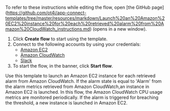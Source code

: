 To refer to these instructions while editing the flow, open [the GitHub page]
(https://github.com/ot4i/app-connect-templates/tree/master/resources/markdown/Launch%20an%20Amazon%20EC2%20instance%20for%20each%20retrieved%20alarm%20from%20Amazon%20CloudWatch_instructions.md) (opens in a new window).

1. Click **Create flow** to start using the template.
2. Connect to the following accounts by using your credentials:
   - [Amazon EC2](https://www.ibm.com/docs/en/app-connect/containers_cd?topic=apps-amazon-ec2)
   - [Amazon CloudWatch](https://www.ibm.com/docs/en/app-connect/containers_cd?topic=apps-amazon-cloudwatch) 
   - [Slack](https://www.ibm.com/docs/en/app-connect/saas?topic=apps-slack)
3. To start the flow, in the banner, click **Start flow**.

Use this template to launch an Amazon EC2 instance for each retrieved alarm from Amazon CloudWatch. If the alarm state is equal to 'Alarm' from the alarm metrics retrieved from Amazon CloudWatch,an instance in Amazon EC2 is launched. In this flow, the Amazon CloudWatch CPU usage metrics are monitored periodically. If the alarm is triggered for breaching the threshold, a new instance is launched in Amazon EC2.



